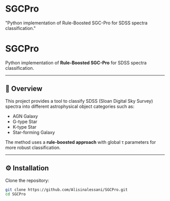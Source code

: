 # SGCPro
"Python implementation of Rule-Boosted SGC-Pro for SDSS spectra classification."

# SGCPro

Python implementation of **Rule-Boosted SGC-Pro** for SDSS spectra classification.

---

## 📌 Overview
This project provides a tool to classify SDSS (Sloan Digital Sky Survey) spectra into different astrophysical object categories such as:
- AGN Galaxy
- G-type Star
- K-type Star
- Star-forming Galaxy

The method uses a **rule-boosted approach** with global τ parameters for more robust classification.

---

## ⚙️ Installation

Clone the repository:
```bash
git clone https://github.com/Alisinalessani/SGCPro.git
cd SGCPro
